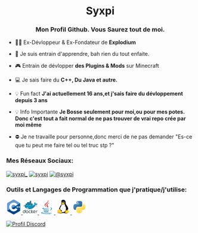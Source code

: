 <h1 align="center">Syxpi</h1>
<h3 align="center">Mon Profil Github. Vous Saurez tout de moi.</h3>

- 👨‍💻 Ex-Dévloppeur & Ex-Fondateur de **Explodium**

- 📖 Je suis entrain d'apprendre, bah rien du tout enfaite.

- 🎮 Entrain de dévlopper **des Plugins & Mods** sur Minecraft

- 💻 Je sais faire du **C++, Du Java et autre.**

- 💡 Fun fact **J'ai actuellement 16 ans,et j'sais faire du dévloppement depuis 3 ans**

- 💡 Info Importante **Je Bosse seulement pour moi,ou pour mes potes. Donc c'est tout a fait normal de ne pas trouver de vrai repo crée par moi même**

- ⛔ Je ne travaille pour personne,donc merci de ne pas demander "Es-ce que tu peut me faire tel ou tel truc stp ?"
   
<h3 align="left">Mes Réseaux Sociaux:</h3>
<p align="left">
<a href="https://twitter.com/syxpi_" target="blank"><img align="center" src="https://raw.githubusercontent.com/rahuldkjain/github-profile-readme-generator/master/src/images/icons/Social/twitter.svg" alt="syxpi_" height="30" width="40" /></a>
<a href="https://instagram.com/syxpi" target="blank"><img align="center" src="https://raw.githubusercontent.com/rahuldkjain/github-profile-readme-generator/master/src/images/icons/Social/instagram.svg" alt="syxpi" height="30" width="40" /></a>
<a href="https://www.youtube.com/c/@syxpi" target="blank"><img align="center" src="https://raw.githubusercontent.com/rahuldkjain/github-profile-readme-generator/master/src/images/icons/Social/youtube.svg" alt="@syxpi" height="30" width="40" /></a>
</p>

<h3 align="left">Outils et Langages de Programmation que j'pratique/j'utilise:</h3>
<p align="left"> <a href="https://www.w3schools.com/cpp/" target="_blank" rel="noreferrer"> <img src="https://raw.githubusercontent.com/devicons/devicon/master/icons/cplusplus/cplusplus-original.svg" alt="cplusplus" width="40" height="40"/> </a> <a href="https://www.docker.com/" target="_blank" rel="noreferrer"> <img src="https://raw.githubusercontent.com/devicons/devicon/master/icons/docker/docker-original-wordmark.svg" alt="docker" width="40" height="40"/><a href="https://www.java.com" target="_blank" rel="noreferrer"> <img src="https://raw.githubusercontent.com/devicons/devicon/master/icons/java/java-original.svg" alt="java" width="40" height="40"/> </a> <a href="https://www.linux.org/" target="_blank" rel="noreferrer"> <img src="https://raw.githubusercontent.com/devicons/devicon/master/icons/linux/linux-original.svg" alt="linux" width="40" height="40"/> </a> <a href="https://www.python.org" target="_blank" rel="noreferrer"> <img src="https://raw.githubusercontent.com/devicons/devicon/master/icons/python/python-original.svg" alt="python" width="40" height="40"/>  </p>


[![Profil Discord](https://lanyard.cnrad.dev/api/361526553940721684)](https://discord.com/users/361526553940721684)
